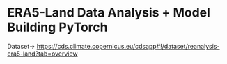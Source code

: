 # ERA5-Land Data Analysis + Model Building PyTorch
Dataset-> https://cds.climate.copernicus.eu/cdsapp#!/dataset/reanalysis-era5-land?tab=overview
